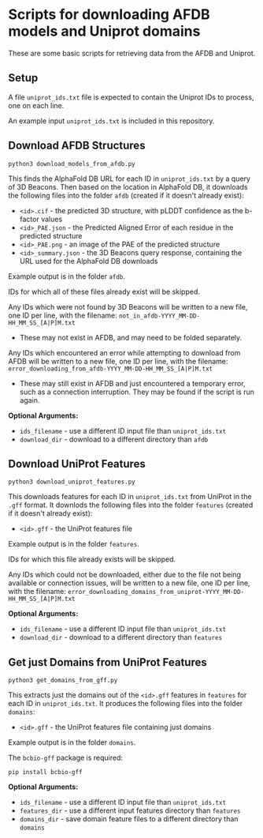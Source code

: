# Scripts for downloading AFDB models and Uniprot domains

These are some basic scripts for retrieving data from the AFDB and Uniprot.

## Setup

A file `uniprot_ids.txt` file is expected to contain the Uniprot IDs to process, one on each line.

An example input `uniprot_ids.txt` is included in this repository.

## Download AFDB Structures

```shell
python3 download_models_from_afdb.py
```

This finds the AlphaFold DB URL for each ID in `uniprot_ids.txt` by a query of 3D Beacons. Then 
based on the location in AlphaFold DB, it downloads the following files into the folder `afdb` 
(created if it doesn't already exist):

* `<id>.cif` - the predicted 3D structure, with pLDDT confidence as the b-factor values
* `<id>_PAE.json` - the Predicted Aligned Error of each residue in the predicted structure
* `<id>_PAE.png` - an image of the PAE of the predicted structure
* `<id>_summary.json` - the 3D Beacons query response, containing the URL used for the AlphaFold DB 
                        downloads

Example output is in the folder `afdb`.

IDs for which all of these files already exist will be skipped.

Any IDs which were not found by 3D Beacons will be written to a new file, one ID per line, with the 
filename: `not_in_afdb-YYYY_MM-DD-HH_MM_SS_[A|P]M.txt`
* These may not exist in AFDB, and may need to be folded separately.

Any IDs which encountered an error while attempting to download from AFDB will be written to a new 
file, one ID per line, with the filename: `error_downloading_from_afdb-YYYY_MM-DD-HH_MM_SS_[A|P]M.txt`
* These may still exist in AFDB and just encountered a temporary error, such as a connection 
  interruption. They may be found if the script is run again.

**Optional Arguments:**
* `ids_filename` - use a different ID input file than `uniprot_ids.txt`
* `download_dir` - download to a different directory than `afdb`

## Download UniProt Features

```shell
python3 download_uniprot_features.py
```

This downloads features for each ID in `uniprot_ids.txt` from UniProt in the `.gff` 
format. It downlods the following files into the folder `features` (created if it doesn't already 
exist):

* `<id>.gff` - the UniProt features file

Example output is in the folder `features`.

IDs for which this file already exists will be skipped.

Any IDs which could not be downloaded, either due to the file not being available or connection 
issues, will be written to a new file, one ID per line, with the filename: 
`error_downloading_domains_from_uniprot-YYYY_MM-DD-HH_MM_SS_[A|P]M.txt`

**Optional Arguments:**
* `ids_filename` - use a different ID input file than `uniprot_ids.txt`
* `download_dir` - download to a different directory than `features`

## Get just Domains from UniProt Features

```shell
python3 get_domains_from_gff.py
```

This extracts just the domains out of the `<id>.gff` features in `features` for each ID in 
`uniprot_ids.txt`. It produces the following files into the folder `domains`:
* `<id>.gff` - the UniProt features file containing just domains

Example output is in the folder `domains`.

The `bcbio-gff` package is required:

```
pip install bcbio-gff
```

**Optional Arguments:**
* `ids_filename` - use a different ID input file than `uniprot_ids.txt`
* `features_dir` - use a different input features directory than `features`
* `domains_dir` - save domain feature files to a different directory than `domains`
